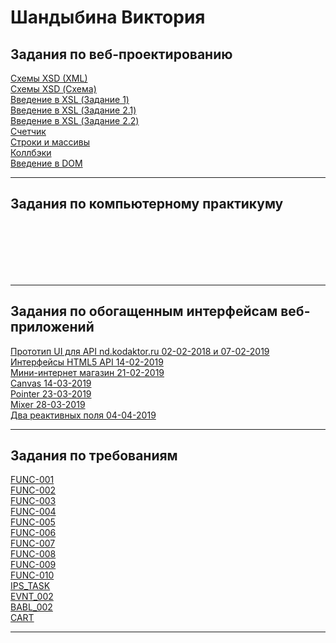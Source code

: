 # Шандыбина Виктория

## Задания по веб-проектированию    
[Схемы XSD (XML)][1] <br>
[Схемы XSD (Схема)][2] <br>
[Введение в XSL (Задание 1)][3] <br>
[Введение в XSL (Задание 2.1)][4] <br>
[Введение в XSL (Задание 2.2)][5] <br>
[Счетчик][6] <br>
[Строки и массивы][7] <br>
[Коллбэки][8] <br>
[Введение в DOM][9] <br>

[1]: https://kodaktor.ru/unsafe_9f2f7 "Схемы XSD (XML)"
[2]: https://kodaktor.ru/unsafe_82c16 "Схемы XSD (Схема)"
[3]: https://kodaktor.ru/?!=723b2c7 "Введение в XSL (Задание 1)"
[4]: https://kodaktor.ru/?!=723b2c7_6492d "Введение в XSL (Задание 2.1)"
[5]: https://kodaktor.ru/?!=task_func_b6e60 "Введение в XSL (Задание 2.2)"
[6]: https://kodaktor.ru/?!=2c4cefb_efe33 "Счетчик"
[7]: https://kodaktor.ru/?!=2c4cefb_fe608 "Строки и массивы"
[8]: https://kodaktor.ru/?!=bb6b8c4_0b9df "Коллбэки"
[9]: https://kodaktor.ru/?!=rates_29c25 "Введение в DOM"


*****



## Задания по компьютерному практикуму


[][10] <br>
[][11] <br>
[][12] <br>
[][13] <br>
[][14] <br>



[10]:  ""
[11]:  ""
[12]:  ""
[13]:  ""
[14]:  ""


*****



## Задания по обогащенным интерфейсам веб-приложений

[Прототип UI для API nd.kodaktor.ru 02-02-2018 и 07-02-2019][15] <br>
[Интерфейсы HTML5 API 14-02-2019][16] <br>
[Мини-интернет магазин 21-02-2019][17] <br>
[Canvas 14-03-2019][18] <br>
[Pointer 23-03-2019][19] <br>
[Mixer 28-03-2019][20] <br>
[Два реактивных поля 04-04-2019][21] <br>


[15]: https://kodaktor.ru/?!=b137b63 "Прототип UI для API nd.kodaktor.ru 02-02-2018 и 07-02-2019"
[16]: https://kodaktor.ru/?!=9448b65_b18a8 "Интерфейсы HTML5 API 14-02-2019"
[17]: https://kodaktor.ru/?!=9448b65_3eb74 "Мини-интернет магазин 21-02-2019"
[18]: https://kodaktor.ru/?!=3f5d9bf_a1378 "Canvas 14-03-2019"
[19]: https://kodaktor.ru/?!=3f5d9bf "Pointer 23-03-2019"
[20]: https://kodaktor.ru/?!=3f5d9bf_91cbc "Mixer 28-03-2019"
[21]: https://kodaktor.ru/?!=3f5d9bf_777c1 "Два реактивных поля 04-04-2019"



*****


## Задания по требованиям

[FUNC-001][22] <br>
[FUNC-002][23] <br>
[FUNC-003][24] <br>
[FUNC-004][25] <br>
[FUNC-005][26] <br>
[FUNC-006][27] <br>
[FUNC-007][28] <br>
[FUNC-008][29] <br>
[FUNC-009][30] <br>
[FUNC-010][31] <br>
[IPS_TASK][32] <br>
[EVNT_002][33] <br>
[BABL_002][34] <br>
[CART][35] <br>


[22]: https://kodaktor.ru/?!=193423d "FUNC-001"
[23]: https://kodaktor.ru/func_b41e7 "FUNC-002"
[24]: https://kodaktor.ru/func_14a94 "FUNC-003"
[25]: https://kodaktor.ru/?!=193423d_7ce02 "FUNC-004"
[26]: https://kodaktor.ru/?!=193423d_651ed "FUNC-005"
[27]: https://kodaktor.ru/?!=193423d_bbb22 "FUNC-006"
[28]: https://kodaktor.ru/?!=193423d_42ed7 "FUNC-007"
[29]: https://kodaktor.ru/?!=193423d_e45e2 "FUNC-008"
[30]: https://kodaktor.ru/?!=193423d_fbb34 "FUNC-009"
[31]: https://kodaktor.ru/func_010 "FUNC-010"
[32]: https://kodaktor.ru/?!=193423d_c9930 "IPS_TASK"
[33]: https://kodaktor.ru/?!=9448b65_04ed1 "EVNT_002"
[34]: https://kodaktor.ru/?!=193423d_47ef0 "BABL_002"
[35]: https://kodaktor.ru/?!=9448b65_3eb74 "CART"


*****
